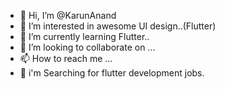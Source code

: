 - 👋 Hi, I’m @KarunAnand
- 👀 I’m interested in awesome UI design..(Flutter)
- 🌱 I’m currently learning Flutter..
- 💞️ I’m looking to collaborate on ...
- 📫 How to reach me ...
- 💞️ i'm Searching for flutter development jobs.

<!---
karun7607/karun7607 is a ✨ special ✨ repository because its `README.md` (this file) appears on your GitHub profile.
You can click the Preview link to take a look at your changes.
--->
